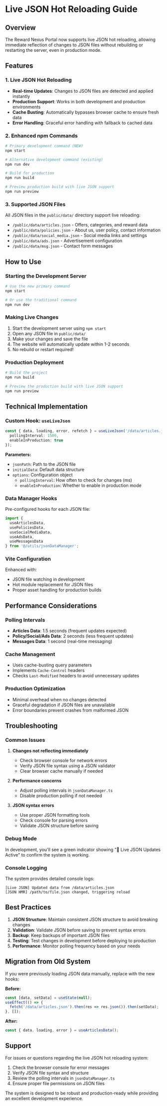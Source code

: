 
# Live JSON Hot Reloading Guide

## Overview

The Reward Nexus Portal now supports live JSON hot reloading, allowing immediate reflection of changes to JSON files without rebuilding or restarting the server, even in production mode.

## Features

### 1. Live JSON Hot Reloading
- **Real-time Updates**: Changes to JSON files are detected and applied instantly
- **Production Support**: Works in both development and production environments
- **Cache Busting**: Automatically bypasses browser cache to ensure fresh data
- **Error Handling**: Graceful error handling with fallback to cached data

### 2. Enhanced npm Commands
```bash
# Primary development command (NEW)
npm start

# Alternative development command (existing)
npm run dev

# Build for production
npm run build

# Preview production build with live JSON support
npm run preview
```

### 3. Supported JSON Files
All JSON files in the `public/data/` directory support live reloading:
- `/public/data/articles.json` - Offers, categories, and reward data
- `/public/data/policies.json` - About us, user policy, contact information
- `/public/data/social_media.json` - Social media links and settings
- `/public/data/ads.json` - Advertisement configuration
- `/public/data/msg.json` - Contact form messages

## How to Use

### Starting the Development Server
```bash
# Use the new primary command
npm start

# Or use the traditional command
npm run dev
```

### Making Live Changes
1. Start the development server using `npm start`
2. Open any JSON file in `public/data/`
3. Make your changes and save the file
4. The website will automatically update within 1-2 seconds
5. No rebuild or restart required!

### Production Deployment
```bash
# Build the project
npm run build

# Preview the production build with live JSON support
npm run preview
```

## Technical Implementation

### Custom Hook: `useLiveJson`
```typescript
const { data, loading, error, refetch } = useLiveJson('/data/articles.json', defaultData, {
  pollingInterval: 1500,
  enableInProduction: true
});
```

**Parameters:**
- `jsonPath`: Path to the JSON file
- `initialData`: Default data structure
- `options`: Configuration object
  - `pollingInterval`: How often to check for changes (ms)
  - `enableInProduction`: Whether to enable in production mode

### Data Manager Hooks
Pre-configured hooks for each JSON file:
```typescript
import { 
  useArticlesData,
  usePoliciesData,
  useSocialMediaData,
  useAdsData,
  useMessagesData 
} from '@/utils/jsonDataManager';
```

### Vite Configuration
Enhanced with:
- JSON file watching in development
- Hot module replacement for JSON files
- Proper asset handling for production builds

## Performance Considerations

### Polling Intervals
- **Articles Data**: 1.5 seconds (frequent updates expected)
- **Policy/Social/Ads Data**: 2 seconds (less frequent updates)
- **Messages Data**: 1 second (real-time messaging)

### Cache Management
- Uses cache-busting query parameters
- Implements `Cache-Control` headers
- Checks `Last-Modified` headers to avoid unnecessary updates

### Production Optimization
- Minimal overhead when no changes detected
- Graceful degradation if JSON files are unavailable
- Error boundaries prevent crashes from malformed JSON

## Troubleshooting

### Common Issues

1. **Changes not reflecting immediately**
   - Check browser console for network errors
   - Verify JSON file syntax using a JSON validator
   - Clear browser cache manually if needed

2. **Performance concerns**
   - Adjust polling intervals in `jsonDataManager.ts`
   - Disable production polling if not needed

3. **JSON syntax errors**
   - Use proper JSON formatting tools
   - Check console for parsing errors
   - Validate JSON structure before saving

### Debug Mode
In development, you'll see a green indicator showing "🔄 Live JSON Updates Active" to confirm the system is working.

### Console Logging
The system provides detailed console logs:
```
[Live JSON] Updated data from /data/articles.json
[JSON HMR] /path/to/file.json changed, triggering reload
```

## Best Practices

1. **JSON Structure**: Maintain consistent JSON structure to avoid breaking changes
2. **Validation**: Validate JSON before saving to prevent syntax errors
3. **Backup**: Keep backups of important JSON files
4. **Testing**: Test changes in development before deploying to production
5. **Performance**: Monitor polling frequency based on your needs

## Migration from Old System

If you were previously loading JSON data manually, replace with the new hooks:

**Before:**
```typescript
const [data, setData] = useState(null);
useEffect(() => {
  fetch('/data/articles.json').then(res => res.json()).then(setData);
}, []);
```

**After:**
```typescript
const { data, loading, error } = useArticlesData();
```

## Support

For issues or questions regarding the live JSON hot reloading system:
1. Check the browser console for error messages
2. Verify JSON file syntax and structure
3. Review the polling intervals in `jsonDataManager.ts`
4. Ensure proper file permissions on JSON files

The system is designed to be robust and production-ready while providing an excellent development experience.
